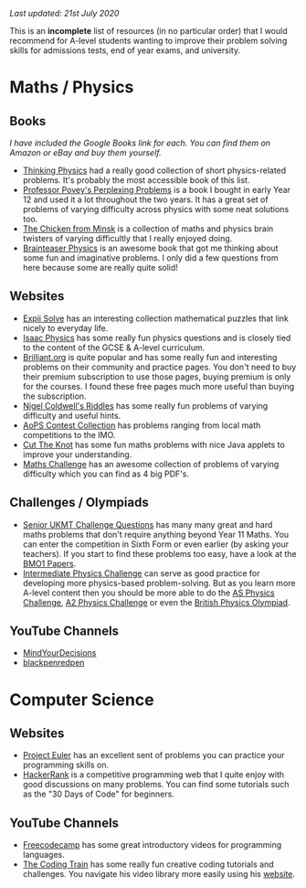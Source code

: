 _Last updated: 21st July 2020_

This is an **incomplete** list of resources (in no particular order) that I would recommend for A-level students wanting to improve their problem solving skills for admissions tests, end of year exams, and university.

# Maths / Physics

## Books
_I have included the Google Books link for each. You can find them on Amazon or eBay and buy them yourself._

- [Thinking Physics](https://books.google.co.uk/books?id=Q9ZINwAACAAJ) had a really good collection of short physics-related problems. It's probably the most accessible book of this list.
- [Professor Povey's Perplexing Problems](https://books.google.co.uk/books?id=Jmh-zQEACAAJ) is a book I bought in early Year 12 and used it a lot throughout the two years. It has a great set of problems of varying difficulty across physics with some neat solutions too.
- [The Chicken from Minsk](https://books.google.co.uk/books?id=X99AAQAAIAAJ) is a collection of maths and physics brain twisters of varying difficultly that I really enjoyed doing.
- [Brainteaser Physics](https://books.google.co.uk/books/about/Brainteaser_Physics.html?id=rLAI-0GVnD8C) is an awesome book that got me thinking about some fun and imaginative problems. I only did a few questions from here because some are really quite solid!


## Websites
- [Expii Solve](https://v1.expii.com/solve) has an interesting collection mathematical puzzles that link nicely to everyday life.
- [Isaac Physics](https://isaacphysics.org/) has some really fun physics questions and is closely tied to the content of the GCSE & A-level curriculum.
- [Brilliant.org](https://brilliant.org) is quite popular and has some really fun and interesting problems on their community and practice pages. You don't need to buy their premium subscription to use those pages, buying premium is only for the courses. I found these free pages much more useful than buying the subscription.
- [Nigel Coldwell's Riddles](http://puzzles.nigelcoldwell.co.uk/) has some really fun problems of varying difficulty and useful hints.
- [AoPS Contest Collection](https://artofproblemsolving.com/community/c13_contests) has problems ranging from local math competitions to the IMO.
- [Cut The Knot](https://www.cut-the-knot.org/) has some fun maths problems with nice Java applets to improve your understanding.
- [Maths Challenge](https://mathschallenge.net/archive) has an awesome collection of problems of varying difficulty which you can find as 4 big PDF's.

## Challenges / Olympiads
- [Senior UKMT Challenge Questions](https://colmanweb.co.uk/problemsolving/ukmt.html) has many many great and hard maths problems that don't require anything beyond Year 11 Maths. You can enter the competition in Sixth Form or even earlier (by asking your teachers). If you start to find these problems too easy, have a look at the [BMO1 Papers](https://bmos.ukmt.org.uk/home/bmo.shtml#bmo1).
- [Intermediate Physics Challenge](https://www.bpho.org.uk/past-papers/physics-challenge-gcse) can serve as good practice for developing more physics-based problem-solving. But as you learn more A-level content then you should be more able to do the [AS Physics Challenge](https://www.bpho.org.uk/past-papers/as-challenge), [A2 Physics Challenge](https://www.bpho.org.uk/past-papers/a2-challenge) or even the [British Physics Olympiad](https://www.bpho.org.uk/past-papers/round-1).

## YouTube Channels
- [MindYourDecisions](https://www.youtube.com/user/MindYourDecisions/videos)
- [blackpenredpen](https://www.youtube.com/c/blackpenredpen/videos)


# Computer Science

## Websites
- [Project Euler](https://projecteuler.net/) has an excellent sent of problems you can practice your programming skills on.
- [HackerRank](https://www.hackerrank.com/) is a competitive programming web that I quite enjoy with good discussions on many problems. You can find some tutorials such as the "30 Days of Code" for beginners.

## YouTube Channels
- [Freecodecamp](https://www.youtube.com/c/Freecodecamp/videos) has some great introductory videos for programming languages.
- [The Coding Train](https://www.youtube.com/thecodingtrain/) has some really fun creative coding tutorials and challenges. You navigate his video library more easily using his [website](https://thecodingtrain.com/).

